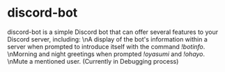 # discord-bot
discord-bot is a simple Discord bot that can offer several features to your Discord server, including:
  \nA display of the bot's information within a server when prompted to introduce itself with the command *!botinfo*.
  \nMorning and night greetings when prompted *!oyasumi* and *!ohayo*.
  \nMute a mentioned user. (Currently in Debugging process)
